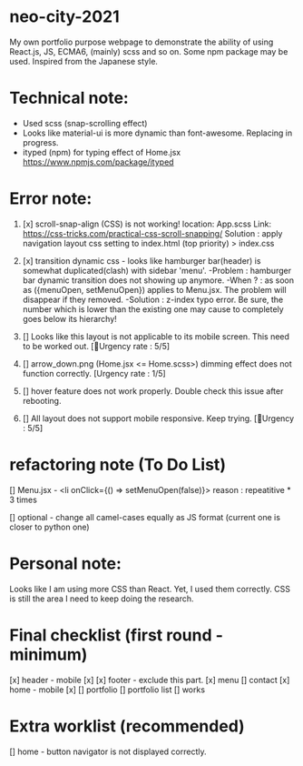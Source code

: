 # neo-city-2021
My own portfolio purpose webpage to demonstrate the ability of using React.js, JS, ECMA6, (mainly) scss and so on. Some npm package may be used. Inspired from the Japanese style.

# Technical note:
- Used scss (snap-scrolling effect)
- Looks like material-ui is more dynamic than font-awesome. Replacing in progress.
- ityped (npm) for typing effect of Home.jsx https://www.npmjs.com/package/ityped


# Error note:
1. [x] scroll-snap-align (CSS) is not working!
location: App.scss
Link: https://css-tricks.com/practical-css-scroll-snapping/
Solution : apply navigation layout css setting to index.html (top priority) > index.css

2. [x] transition dynamic css - looks like hamburger bar(header) is somewhat duplicated(clash) with sidebar 'menu'. 
-Problem : hamburger bar dynamic transition does not showing up anymore.
-When ? :
as soon as ({menuOpen, setMenuOpen}) applies to Menu.jsx.
The problem will disappear if they removed.
-Solution : z-index typo error. Be sure, the number which is lower than the existing one may cause to completely goes below its hierarchy!

3. [] Looks like this layout is not applicable to its mobile screen. This need to be worked out. [🍳Urgency rate : 5/5]

4. [] arrow_down.png (Home.jsx <= Home.scss>) dimming effect does not function correctly. [Urgency rate : 1/5]

5. [] hover feature does not work properly. Double check this issue after rebooting.

6. [] All layout does not support mobile responsive. Keep trying. [🍳Urgency : 5/5]

# refactoring note (To Do List)
[] Menu.jsx - <li onClick={() => setMenuOpen(false)}>
reason : repeatitive * 3 times

[] optional - change all camel-cases equally as JS format (current one is closer to python one)

# Personal note:
Looks like I am using more CSS than React. Yet, I used them correctly.
CSS is still the area I need to keep doing the research.

# Final checklist (first round - minimum)
[x] header - mobile [x]
[x] footer - exclude this part.
[x] menu
[] contact
[x] home - mobile [x]
[] portfolio
[] portfolio list
[] works

# Extra worklist (recommended)
[] home - button navigator is not displayed correctly.